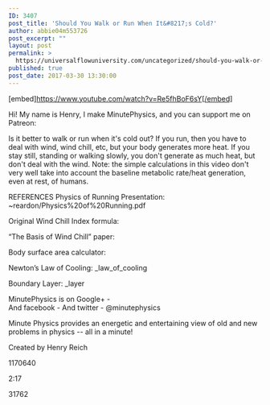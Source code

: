 ```yaml
---
ID: 3407
post_title: 'Should You Walk or Run When It&#8217;s Cold?'
author: abbie04m553726
post_excerpt: ""
layout: post
permalink: >
  https://universalflowuniversity.com/uncategorized/should-you-walk-or-run-when-its-cold/
published: true
post_date: 2017-03-30 13:30:00
---
```

[embed]https://www.youtube.com/watch?v=Re5fhBoF6sY[/embed]<br>
<p>Hi! My name is Henry, I make MinutePhysics, and you can support me on Patreon: 

Is it better to walk or run when it's cold out? If you run, then you have to deal with wind, wind chill, etc, but your body generates more heat. If you stay still, standing or walking slowly, you don't generate as much heat, but don't deal with the wind. Note: the simple calculations in this video don't very well take into account the baseline metabolic rate/heat generation, even at rest, of humans.

REFERENCES
Physics of Running Presentation: ~reardon/Physics%20of%20Running.pdf

Original Wind Chill Index formula: 

“The Basis of Wind Chill” paper: 

Body surface area calculator: 

Newton’s Law of Cooling: _law_of_cooling

Boundary Layer: _layer

MinutePhysics is on Google+ -  
And facebook - 
And twitter - @minutephysics

Minute Physics provides an energetic and entertaining view of old and new problems in physics -- all in a minute!

Created by Henry Reich</p>
<p>1170640</p>
<p>2:17</p>
<p>31762</p>
<br></br>